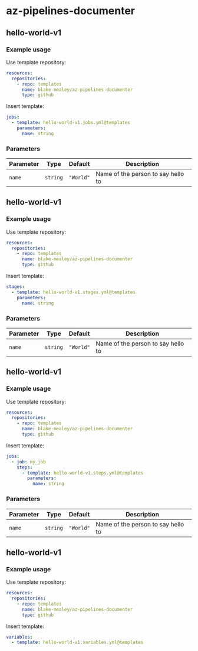 # az-pipelines-documenter

## hello-world-v1

### Example usage

Use template repository:

```yaml
resources:
  repositories:
    - repo: templates
      name: blake-mealey/az-pipelines-documenter
      type: github
```

Insert template:

```yaml
jobs:
  - template: hello-world-v1.jobs.yml@templates
    parameters:
      name: string
```

### Parameters

|Parameter|Type|Default|Description|
|---|---|---|---|
|`name`|`string`|`"World"`|Name of the person to say hello to|

## hello-world-v1

### Example usage

Use template repository:

```yaml
resources:
  repositories:
    - repo: templates
      name: blake-mealey/az-pipelines-documenter
      type: github
```

Insert template:

```yaml
stages:
  - template: hello-world-v1.stages.yml@templates
    parameters:
      name: string
```

### Parameters

|Parameter|Type|Default|Description|
|---|---|---|---|
|`name`|`string`|`"World"`|Name of the person to say hello to|

## hello-world-v1

### Example usage

Use template repository:

```yaml
resources:
  repositories:
    - repo: templates
      name: blake-mealey/az-pipelines-documenter
      type: github
```

Insert template:

```yaml
jobs:
  - job: my_job
    steps:
      - template: hello-world-v1.steps.yml@templates
        parameters:
          name: string
```

### Parameters

|Parameter|Type|Default|Description|
|---|---|---|---|
|`name`|`string`|`"World"`|Name of the person to say hello to|

## hello-world-v1

### Example usage

Use template repository:

```yaml
resources:
  repositories:
    - repo: templates
      name: blake-mealey/az-pipelines-documenter
      type: github
```

Insert template:

```yaml
variables:
  - template: hello-world-v1.variables.yml@templates
```
